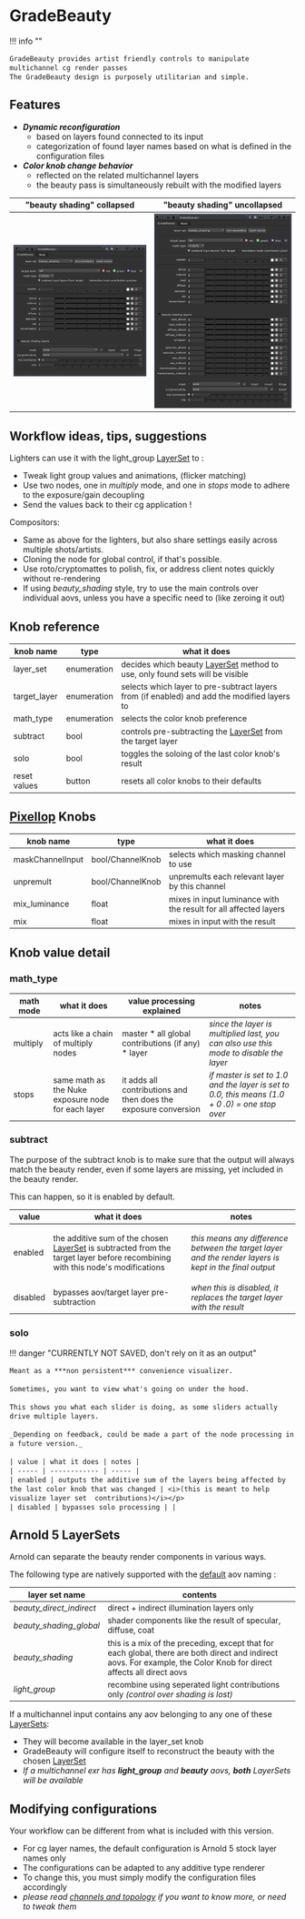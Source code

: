 # GradeBeauty 

!!! info "" 

    GradeBeauty provides artist friendly controls to manipulate multichannel cg render passes
    The GradeBeauty design is purposely utilitarian and simple.


## Features
- ***Dynamic reconfiguration***
    * based on layers found connected to its input
    * categorization of found layer names based on what is defined in the configuration files
- ***Color knob change behavior***
    * reflected on the related multichannel layers
    * the beauty pass is simultaneously rebuilt with the modified layers

| "beauty shading" collapsed | "beauty shading" uncollapsed |
| -------------------------- | ---------------------------- |
|![GradeBeauty](media/parameters/GradeBeauty.png)|![GradeBeauty detail](media/parameters/GradeBeauty_uncollapsed.png)|

## Workflow ideas, tips, suggestions

Lighters can use it with the light_group [LayerSet](core.md#layersets) to :

* Tweak light group values and animations, (flicker matching)
* Use two nodes, one in _multiply_ mode, and one in _stops_ mode to adhere to the exposure/gain decoupling
* Send the values back to their cg application !

Compositors:

* Same as above for the lighters, but also share settings easily across multiple shots/artists.
* Cloning the node for global control, if that's possible.
* Use roto/cryptomattes to polish, fix, or address client notes quickly without re-rendering
* If using _beauty_shading_ style, try to use the main controls over individual aovs, unless you have a specific need to (like zeroing it out)


## Knob reference

| knob name | type | what it does |
| --------- | ---- | ------------ |
| layer_set | enumeration | decides which beauty [LayerSet](core.md#layersets) method to use, only found sets will be visible |
| target_layer | enumeration | selects which layer to pre-subtract layers from (if enabled) and add the modified layers to |
| math_type | enumeration | selects the color knob preference
| subtract | bool | controls pre-subtracting the [LayerSet](core.md#layersets) from the target layer |
| solo | bool | toggles the soloing of the last color knob's result
| reset values | button | resets all color knobs to their defaults |

## [PixelIop](https://learn.foundry.com/nuke/developers/11.3/ndkdevguide/2d/pixeliops.html) Knobs
| knob name | type | what it does |
| --------- | ---- | ------------ |
| maskChannelInput | bool/ChannelKnob | selects which masking channel to use |
| unpremult | bool/ChannelKnob | unpremults each relevant layer by this channel |
| mix_luminance | float | mixes in input luminance with the result for all affected layers |
| mix | float | mixes in input with the result |

## Knob value detail
### math_type

| math mode | what it does | value processing explained | notes |
| --------- | ------------ | -------------------------- | ----- |
| multiply | acts like a chain of multiply nodes |master * all global contributions (if any) * layer | _since the layer is multiplied last, you can also use this mode to disable the layer_
| stops | same math as the Nuke exposure node for each layer | it adds all contributions and then does the exposure conversion | _if master is set to 1.0 and the layer is set to 0.0, this means (1.0 + 0 .0) = one stop over_

### subtract
The purpose of the subtract knob is to make sure that the output will always match the beauty render, even if 
some layers are missing, yet included in the beauty render.

This can happen, so it is enabled by default.

| value | what it does | notes |
| ----- | ------------ | ----- |
| enabled | the additive sum of the chosen [LayerSet](core.md#layersets) is subtracted from the target layer before recombining with this node's modifications | <p><i>this means any difference between the target layer and the render layers is kept in the final output</i></p>
| disabled | bypasses aov/target layer pre-subtraction | _when this is disabled, it replaces the target layer with the result_

### solo

!!! danger "CURRENTLY NOT SAVED, don't rely on it as an output"
    
    Meant as a ***non persistent*** convenience visualizer.
    
    Sometimes, you want to view what's going on under the hood.
    
    This shows you what each slider is doing, as some sliders actually drive multiple layers.
         
    _Depending on feedback, could be made a part of the node processing in a future version._

    | value | what it does | notes |
    | ----- | ------------ | ----- |
    | enabled | outputs the additive sum of the layers being affected by the last color knob that was changed | <i>(this is meant to help visualize layer set  contributions)</i></p>
    | disabled | bypasses solo processing | |

## Arnold 5 LayerSets

Arnold can separate the beauty render components in various ways.

The following type are natively supported with the [default](https://docs.arnoldrenderer.com/display/A5AFMUG/AOVs#AOVs-AOVs) aov naming :

| layer set name | contents |
| -------------- | --------------- |
| _beauty_direct_indirect_ | direct + indirect illumination layers only |
| _beauty_shading_global_ |  shader components like the result of specular, diffuse, coat |
| _beauty_shading_ | this is a mix of the preceding, except that for each global, there are both direct and indirect aovs. For example, the Color Knob for direct affects all direct aovs |
| _light_group_ | recombine using seperated light contributions only _(control over shading is lost)_ |

If a multichannel input contains any aov belonging to any one of these [LayerSets](core.md#layersets):

* They will become available in the layer_set knob
* GradeBeauty will configure itself to reconstruct the beauty with the chosen [LayerSet](core.md#layersets) 
* _If a multichannel exr has **light_group** and **beauty** aovs, **both** LayerSets will be available_

## Modifying configurations

Your workflow can be different from what is included with this version.

* For cg layer names, the default configuration is Arnold 5 stock layer names only
* The configurations can be adapted to any additive type renderer
* To change this, you must simply modify the configuration files accordingly
* _please read [channels and topology](configs_and_topology.md) if you want to know more, or need to tweak 
them_
